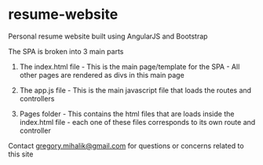 resume-website
==============

Personal resume website built using AngularJS and Bootstrap

The SPA is broken into 3 main parts

1) The index.html file - This is the main page/template for the SPA - All other pages are rendered as divs in this main page

2) The app.js file - This is the main javascript file that loads the routes and controllers

3) Pages folder - This contains the html files that are loads inside the index.html file - each one of these files corresponds to its own route and controller

Contact gregory.mihalik@gmail.com for questions or concerns related to this site